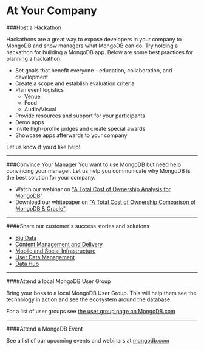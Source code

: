 At Your Company
================================

###Host a Hackathon

Hackathons are a great way to expose developers in your company to MongoDB and show managers what MongoDB can do. Try holding a hackathon for building a MongoDB app. Below are some best practices for planning a hackathon:

* Set goals that benefit everyone - education, collaboration, and development
* Create a scope and establish evaluation criteria
* Plan event logistics
    * Venue
    * Food
    * Audio/Visual
* Provide resources and support for your participants
* Demo apps
* Invite high-profile judges and create special awards
* Showcase apps afterwards to your company

Let us know if you’d like help!

-----

###Convince Your Manager
You want to use MongoDB but need help convincing your manager. Let us help you communicate why MongoDB is the best solution for your company.

* Watch our webinar on ["A Total Cost of Ownership Analysis for MongoDB"](http://www.mongodb.com/presentations/webinar-total-cost-ownership-analysis-mongodb)
* Download our whitepaper on ["A Total Cost of Ownership Comparison of MongoDB & Oracle"](http://www.mongodb.com/dl/tco).

-----

####Share our customer's success stories and solutions

* [Big Data](http://www.mongodb.com/solutions/big-data)
* [Content Management and Delivery](http://www.mongodb.com/solutions/content-management-and-delivery)
* [Mobile and Social Infrastructure](http://www.mongodb.com/solutions/mobile-and-social-infrastructure)
* [User Data Management](http://www.mongodb.com/solutions/user-data-management)
* [Data Hub](http://www.mongodb.com/solutions/data-hub)

-----

####Attend a local MongoDB User Group

Bring your boss to a local MongoDB User Group. This will help them see the technology in action and see the ecosystem around the database.

For a list of user groups see [the user group page on MongoDB.com](http://www.mongodb.com/user-groups)

----

####Attend a MongoDB Event

See a list of our upcoming events and webinars at [mongodb.com](http://www.mongodb.com/events)
